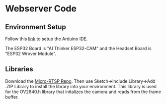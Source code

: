 # Webserver Code
## Environment Setup
Follow this [link](https://randomnerdtutorials.com/installing-esp32-arduino-ide-2-0/) to setup the Arduino IDE.

The ESP32 Board is "AI Thinker ESP32-CAM" and the Headset Board is "ESP32 Wrover Module".

## Libraries
Download the [Micro-RTSP Repo](https://github.com/geeksville/Micro-RTSP). Then use Sketch->Include Library->Add .ZIP Library to install the library into your environment.
This library is used for the OV2640.h library that initalizes the camera and reads from the frame buffer.
